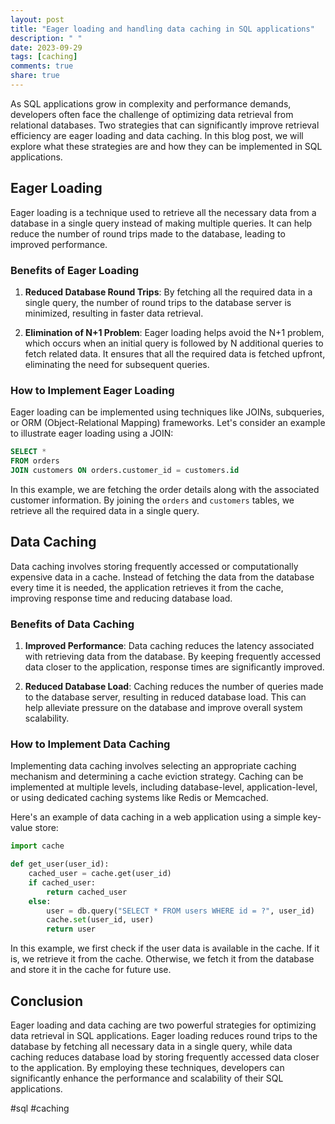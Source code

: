 ```yaml
---
layout: post
title: "Eager loading and handling data caching in SQL applications"
description: " "
date: 2023-09-29
tags: [caching]
comments: true
share: true
---
```


As SQL applications grow in complexity and performance demands, developers often face the challenge of optimizing data retrieval from relational databases. Two strategies that can significantly improve retrieval efficiency are eager loading and data caching. In this blog post, we will explore what these strategies are and how they can be implemented in SQL applications.

## Eager Loading

Eager loading is a technique used to retrieve all the necessary data from a database in a single query instead of making multiple queries. It can help reduce the number of round trips made to the database, leading to improved performance.

### Benefits of Eager Loading

1. **Reduced Database Round Trips**: By fetching all the required data in a single query, the number of round trips to the database server is minimized, resulting in faster data retrieval.

2. **Elimination of N+1 Problem**: Eager loading helps avoid the N+1 problem, which occurs when an initial query is followed by N additional queries to fetch related data. It ensures that all the required data is fetched upfront, eliminating the need for subsequent queries.

### How to Implement Eager Loading

Eager loading can be implemented using techniques like JOINs, subqueries, or ORM (Object-Relational Mapping) frameworks. Let's consider an example to illustrate eager loading using a JOIN:

```sql
SELECT *
FROM orders
JOIN customers ON orders.customer_id = customers.id
```

In this example, we are fetching the order details along with the associated customer information. By joining the `orders` and `customers` tables, we retrieve all the required data in a single query.

## Data Caching

Data caching involves storing frequently accessed or computationally expensive data in a cache. Instead of fetching the data from the database every time it is needed, the application retrieves it from the cache, improving response time and reducing database load.

### Benefits of Data Caching

1. **Improved Performance**: Data caching reduces the latency associated with retrieving data from the database. By keeping frequently accessed data closer to the application, response times are significantly improved.

2. **Reduced Database Load**: Caching reduces the number of queries made to the database server, resulting in reduced database load. This can help alleviate pressure on the database and improve overall system scalability.

### How to Implement Data Caching

Implementing data caching involves selecting an appropriate caching mechanism and determining a cache eviction strategy. Caching can be implemented at multiple levels, including database-level, application-level, or using dedicated caching systems like Redis or Memcached.

Here's an example of data caching in a web application using a simple key-value store:

```python
import cache

def get_user(user_id):
    cached_user = cache.get(user_id)
    if cached_user:
        return cached_user
    else:
        user = db.query("SELECT * FROM users WHERE id = ?", user_id)
        cache.set(user_id, user)
        return user
```

In this example, we first check if the user data is available in the cache. If it is, we retrieve it from the cache. Otherwise, we fetch it from the database and store it in the cache for future use.

## Conclusion

Eager loading and data caching are two powerful strategies for optimizing data retrieval in SQL applications. Eager loading reduces round trips to the database by fetching all necessary data in a single query, while data caching reduces database load by storing frequently accessed data closer to the application. By employing these techniques, developers can significantly enhance the performance and scalability of their SQL applications. 

#sql #caching